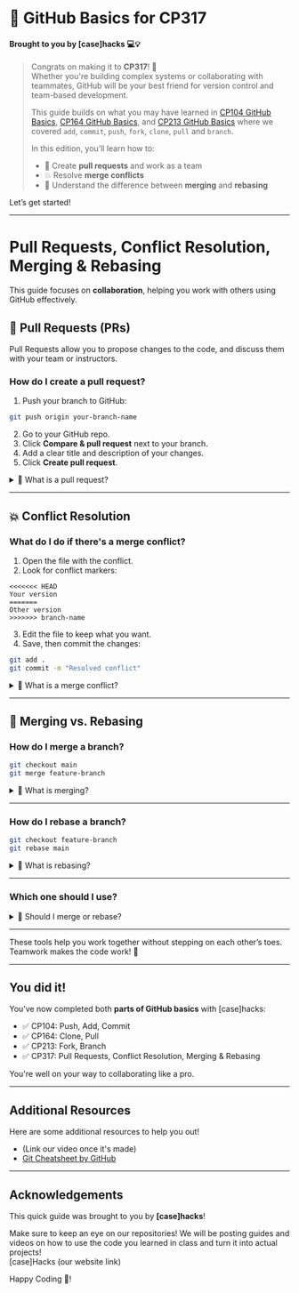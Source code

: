 # 🚀 GitHub Basics for CP317  
#### Brought to you by [case]hacks 💻💡  

> Congrats on making it to **CP317**! 🎉  
> Whether you're building complex systems or collaborating with teammates, GitHub will be your best friend for version control and team-based development.  
>  
> This guide builds on what you may have learned in [CP104 GitHub Basics](link), [CP164 GitHub Basics](link), and [CP213 GitHub Basics](link) where we covered `add`, `commit`, `push`, `fork`, `clone`, `pull` and `branch`.  
>  
> In this edition, you’ll learn how to:
> - 🔁 Create **pull requests** and work as a team  
> - 💥 Resolve **merge conflicts**
> - 🔀 Understand the difference between **merging** and **rebasing**

Let’s get started!

---

# Pull Requests, Conflict Resolution, Merging & Rebasing

This guide focuses on **collaboration**, helping you work with others using GitHub effectively.

## 🔁 Pull Requests (PRs)

Pull Requests allow you to propose changes to the code, and discuss them with your team or instructors.

### How do I create a pull request?

1. Push your branch to GitHub:
```bash
git push origin your-branch-name
```
2. Go to your GitHub repo.
3. Click **Compare & pull request** next to your branch.
4. Add a clear title and description of your changes.
5. Click **Create pull request**.

<details>
<summary>🤔 What is a pull request?</summary>

A pull request (PR) asks the repo owner to review and (hopefully) merge your changes into the main codebase. It's a key part of collaboration in GitHub-based projects.

</details>

---

## 💥 Conflict Resolution

### What do I do if there's a merge conflict?

1. Open the file with the conflict.
2. Look for conflict markers:
```
<<<<<<< HEAD
Your version
=======
Other version
>>>>>>> branch-name
```
3. Edit the file to keep what you want.
4. Save, then commit the changes:
```bash
git add .
git commit -m "Resolved conflict"
```

<details>
<summary>🤔 What is a merge conflict?</summary>

A conflict happens when two people edit the same part of the same file differently. Git doesn’t know which version to keep and asks you to manually resolve it.

</details>

---

## 🔗 Merging vs. Rebasing

### How do I merge a branch?

```bash
git checkout main
git merge feature-branch
```

<details>
<summary>🤔 What is merging?</summary>

Merging brings another branch’s changes into your current branch. It preserves the full history and creates a new "merge commit."

</details>

---

### How do I rebase a branch?

```bash
git checkout feature-branch
git rebase main
```

<details>
<summary>🤔 What is rebasing?</summary>

Rebasing rewrites your branch’s history to make it look like your work was built on top of the latest version of the main branch. It makes history cleaner, but should be used carefully.

</details>

---

### Which one should I use?

<details>
<summary>🤔 Should I merge or rebase?</summary>

- Use **merge** when working in teams—it’s safer and keeps history intact.
- Use **rebase** if you want a cleaner commit history before submitting a pull request. Avoid rebasing shared branches.

</details>

---

These tools help you work together without stepping on each other’s toes.  
Teamwork makes the code work! 🚀

---
## You did it!
You’ve now completed both **parts of GitHub basics** with [case]hacks:
- ✅ CP104: Push, Add, Commit  
- ✅ CP164: Clone, Pull  
- ✅ CP213: Fork, Branch 
- ✅ CP317: Pull Requests, Conflict Resolution, Merging & Rebasing

You're well on your way to collaborating like a pro.

---

## Additional Resources

Here are some additional resources to help you out!
- (Link our video once it's made)
- [Git Cheatsheet by GitHub](https://education.github.com/git-cheat-sheet-education.pdf) 

---

## Acknowledgements

This quick guide was brought to you by **[case]hacks**!

Make sure to keep an eye on our repositories! We will be posting guides and videos on how to use the code you learned in class and turn it into actual projects!  
[case]Hacks (our website link)

Happy Coding 💛!